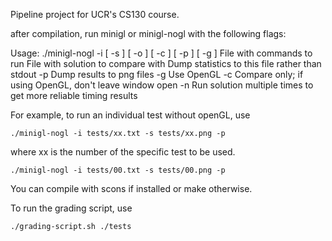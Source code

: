 Pipeline project for UCR's CS130 course. 

after compilation, run minigl or minigl-nogl with the following flags:

Usage: ./minigl-nogl -i <input-file> [ -s <solution-file> ] [ -o <stats-file> ] [ -c ] [ -p ] [ -g ]
    <input-file>      File with commands to run
    <solution-file>   File with solution to compare with
    <stats-file>      Dump statistics to this file rather than stdout
    -p                Dump results to png files
    -g                Use OpenGL
    -c                Compare only; if using OpenGL, don't leave window open
    -n                Run solution multiple times to get more reliable timing results

For example, to run an individual test without openGL, use 

    ./minigl-nogl -i tests/xx.txt -s tests/xx.png -p

where xx is the number of the specific test to be used. 

    ./minigl-nogl -i tests/00.txt -s tests/00.png -p

You can compile with scons if installed or make otherwise.

To run the grading script, use 

    ./grading-script.sh ./tests